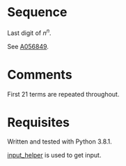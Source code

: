 # Sequence
Last digit of $n^n$.

See [A056849](https://oeis.org/A056849).

# Comments
First 21 terms are repeated throughout.

# Requisites
Written and tested with Python 3.8.1.

[input_helper](https://github.com/XPhyro/input_helper) is used to get input.
